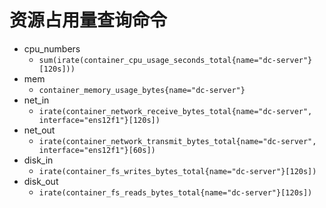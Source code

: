 # 资源占用量查询命令


- cpu_numbers
  - ``sum(irate(container_cpu_usage_seconds_total{name="dc-server"}[120s]))``
- mem
  - ``container_memory_usage_bytes{name="dc-server"}``
- net_in
  - ``irate(container_network_receive_bytes_total{name="dc-server", interface="ens12f1"}[120s])``
- net_out
  - ``irate(container_network_transmit_bytes_total{name="dc-server", interface="ens12f1"}[60s])``
- disk_in
  - ``irate(container_fs_writes_bytes_total{name="dc-server"}[120s])``
- disk_out
  - ``irate(container_fs_reads_bytes_total{name="dc-server"}[120s])``

